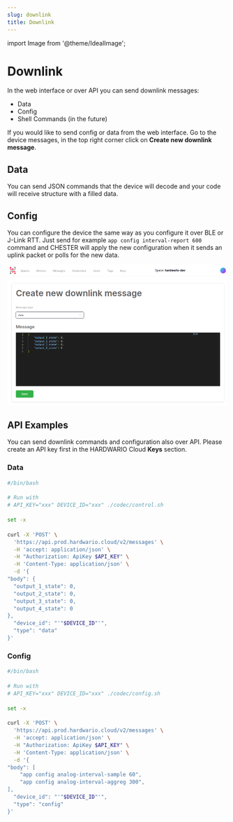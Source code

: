 ```yaml
---
slug: downlink
title: Downlink
---
```

import Image from '@theme/IdealImage';

# Downlink

In the web interface or over API you can send downlink messages:

- Data
- Config
- Shell Commands (in the future)

If you would like to send config or data from the web interface. Go to the device messages, in the top right corner click on **Create new downlink message**.

## Data

You can send JSON commands that the device will decode and your code will receive structure with a filled data.

## Config

You can configure the device the same way as you configure it over BLE or J-Link RTT. Just send for example `app config interval-report 600` command and CHESTER will apply the new configuration when it sends an uplink packet or polls for the new data.

![](downlink-data.png)

## API Examples

You can send downlink commands and configuration also over API. Please create an API key first in the HARDWARIO Cloud **Keys** section.

### Data

```bash
#/bin/bash

# Run with
# API_KEY="xxx" DEVICE_ID="xxx" ./codec/control.sh

set -x

curl -X 'POST' \
  'https://api.prod.hardwario.cloud/v2/messages' \
  -H 'accept: application/json' \
  -H "Authorization: ApiKey $API_KEY" \
  -H 'Content-Type: application/json' \
  -d '{
"body": {
  "output_1_state": 0,
  "output_2_state": 0,
  "output_3_state": 0,
  "output_4_state": 0
},
  "device_id": "'"$DEVICE_ID"'",
  "type": "data"
}'
```

### Config

```bash
#/bin/bash

# Run with
# API_KEY="xxx" DEVICE_ID="xxx" ./codec/config.sh

set -x

curl -X 'POST' \
  'https://api.prod.hardwario.cloud/v2/messages' \
  -H 'accept: application/json' \
  -H "Authorization: ApiKey $API_KEY" \
  -H 'Content-Type: application/json' \
  -d '{
"body": [
    "app config analog-interval-sample 60",
    "app config analog-interval-aggreg 300",
],
  "device_id": "'"$DEVICE_ID"'",
  "type": "config"
}'
```
